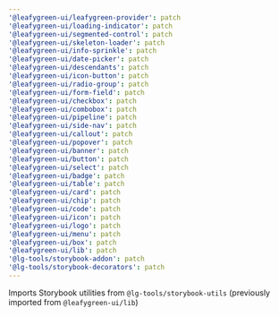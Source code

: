```yaml
---
'@leafygreen-ui/leafygreen-provider': patch
'@leafygreen-ui/loading-indicator': patch
'@leafygreen-ui/segmented-control': patch
'@leafygreen-ui/skeleton-loader': patch
'@leafygreen-ui/info-sprinkle': patch
'@leafygreen-ui/date-picker': patch
'@leafygreen-ui/descendants': patch
'@leafygreen-ui/icon-button': patch
'@leafygreen-ui/radio-group': patch
'@leafygreen-ui/form-field': patch
'@leafygreen-ui/checkbox': patch
'@leafygreen-ui/combobox': patch
'@leafygreen-ui/pipeline': patch
'@leafygreen-ui/side-nav': patch
'@leafygreen-ui/callout': patch
'@leafygreen-ui/popover': patch
'@leafygreen-ui/banner': patch
'@leafygreen-ui/button': patch
'@leafygreen-ui/select': patch
'@leafygreen-ui/badge': patch
'@leafygreen-ui/table': patch
'@leafygreen-ui/card': patch
'@leafygreen-ui/chip': patch
'@leafygreen-ui/code': patch
'@leafygreen-ui/icon': patch
'@leafygreen-ui/logo': patch
'@leafygreen-ui/menu': patch
'@leafygreen-ui/box': patch
'@leafygreen-ui/lib': patch
'@lg-tools/storybook-addon': patch
'@lg-tools/storybook-decorators': patch
---
```


Imports Storybook utilities from `@lg-tools/storybook-utils` (previously imported from `@leafygreen-ui/lib`)
